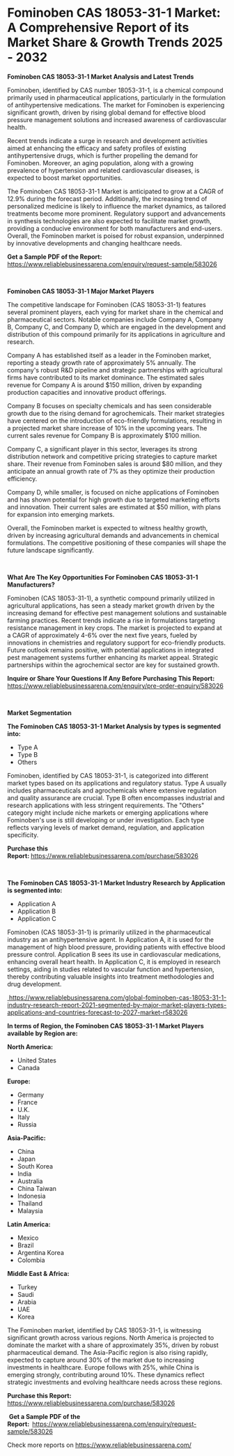 <p><h1>Fominoben CAS 18053-31-1 Market: A Comprehensive Report of its Market Share & Growth Trends 2025 - 2032</h1></p><p><strong>Fominoben CAS 18053-31-1 Market Analysis and Latest Trends</strong></p>
<p><p>Fominoben, identified by CAS number 18053-31-1, is a chemical compound primarily used in pharmaceutical applications, particularly in the formulation of antihypertensive medications. The market for Fominoben is experiencing significant growth, driven by rising global demand for effective blood pressure management solutions and increased awareness of cardiovascular health.</p><p>Recent trends indicate a surge in research and development activities aimed at enhancing the efficacy and safety profiles of existing antihypertensive drugs, which is further propelling the demand for Fominoben. Moreover, an aging population, along with a growing prevalence of hypertension and related cardiovascular diseases, is expected to boost market opportunities.</p><p>The Fominoben CAS 18053-31-1 Market is anticipated to grow at a CAGR of 12.9% during the forecast period. Additionally, the increasing trend of personalized medicine is likely to influence the market dynamics, as tailored treatments become more prominent. Regulatory support and advancements in synthesis technologies are also expected to facilitate market growth, providing a conducive environment for both manufacturers and end-users. Overall, the Fominoben market is poised for robust expansion, underpinned by innovative developments and changing healthcare needs.</p></p>
<p><strong>Get a Sample PDF of the Report:&nbsp;</strong> <a href="https://www.reliablebusinessarena.com/enquiry/request-sample/583026?utm_campaign=2177&utm_medium=2&utm_source=Github&utm_content=ia&utm_term=23032025&utm_id=fominoben-cas-18053-31-1">https://www.reliablebusinessarena.com/enquiry/request-sample/583026</a></p>
<p>&nbsp;</p>
<p><strong>Fominoben CAS 18053-31-1 Major Market Players</strong></p>
<p><p>The competitive landscape for Fominoben (CAS 18053-31-1) features several prominent players, each vying for market share in the chemical and pharmaceutical sectors. Notable companies include Company A, Company B, Company C, and Company D, which are engaged in the development and distribution of this compound primarily for its applications in agriculture and research.</p><p>Company A has established itself as a leader in the Fominoben market, reporting a steady growth rate of approximately 5% annually. The company's robust R&D pipeline and strategic partnerships with agricultural firms have contributed to its market dominance. The estimated sales revenue for Company A is around $150 million, driven by expanding production capacities and innovative product offerings.</p><p>Company B focuses on specialty chemicals and has seen considerable growth due to the rising demand for agrochemicals. Their market strategies have centered on the introduction of eco-friendly formulations, resulting in a projected market share increase of 10% in the upcoming years. The current sales revenue for Company B is approximately $100 million.</p><p>Company C, a significant player in this sector, leverages its strong distribution network and competitive pricing strategies to capture market share. Their revenue from Fominoben sales is around $80 million, and they anticipate an annual growth rate of 7% as they optimize their production efficiency.</p><p>Company D, while smaller, is focused on niche applications of Fominoben and has shown potential for high growth due to targeted marketing efforts and innovation. Their current sales are estimated at $50 million, with plans for expansion into emerging markets.</p><p>Overall, the Fominoben market is expected to witness healthy growth, driven by increasing agricultural demands and advancements in chemical formulations. The competitive positioning of these companies will shape the future landscape significantly.</p></p>
<p>&nbsp;</p>
<p><strong>What Are The Key Opportunities For Fominoben CAS 18053-31-1 Manufacturers?</strong></p>
<p><p>Fominoben (CAS 18053-31-1), a synthetic compound primarily utilized in agricultural applications, has seen a steady market growth driven by the increasing demand for effective pest management solutions and sustainable farming practices. Recent trends indicate a rise in formulations targeting resistance management in key crops. The market is projected to expand at a CAGR of approximately 4-6% over the next five years, fueled by innovations in chemistries and regulatory support for eco-friendly products. Future outlook remains positive, with potential applications in integrated pest management systems further enhancing its market appeal. Strategic partnerships within the agrochemical sector are key for sustained growth.</p></p>
<p><strong>Inquire or Share Your Questions If Any Before Purchasing This Report:</strong> <a href="https://www.reliablebusinessarena.com/enquiry/pre-order-enquiry/583026?utm_campaign=2177&utm_medium=2&utm_source=Github&utm_content=ia&utm_term=23032025&utm_id=fominoben-cas-18053-31-1">https://www.reliablebusinessarena.com/enquiry/pre-order-enquiry/583026</a></p>
<p>&nbsp;</p>
<p><strong>Market Segmentation</strong></p>
<p><strong>The Fominoben CAS 18053-31-1 Market Analysis by types is segmented into:</strong></p>
<p><ul><li>Type A</li><li>Type B</li><li>Others</li></ul></p>
<p><p>Fominoben, identified by CAS 18053-31-1, is categorized into different market types based on its applications and regulatory status. Type A usually includes pharmaceuticals and agrochemicals where extensive regulation and quality assurance are crucial. Type B often encompasses industrial and research applications with less stringent requirements. The "Others" category might include niche markets or emerging applications where Fominoben's use is still developing or under investigation. Each type reflects varying levels of market demand, regulation, and application specificity.</p></p>
<p><strong>Purchase this Report:&nbsp;</strong><a href="https://www.reliablebusinessarena.com/purchase/583026?utm_campaign=2177&utm_medium=2&utm_source=Github&utm_content=ia&utm_term=23032025&utm_id=fominoben-cas-18053-31-1">https://www.reliablebusinessarena.com/purchase/583026</a></p>
<p>&nbsp;</p>
<p><strong>The Fominoben CAS 18053-31-1 Market Industry Research by Application is segmented into:</strong></p>
<p><ul><li>Application A</li><li>Application B</li><li>Application C</li></ul></p>
<p><p>Fominoben (CAS 18053-31-1) is primarily utilized in the pharmaceutical industry as an antihypertensive agent. In Application A, it is used for the management of high blood pressure, providing patients with effective blood pressure control. Application B sees its use in cardiovascular medications, enhancing overall heart health. In Application C, it is employed in research settings, aiding in studies related to vascular function and hypertension, thereby contributing valuable insights into treatment methodologies and drug development.</p></p>
<p><a href="https://www.reliablebusinessarena.com/global-fominoben-cas-18053-31-1-industry-research-report-2021-segmented-by-major-market-players-types-applications-and-countries-forecast-to-2027-market-r583026?utm_campaign=2177&utm_medium=2&utm_source=Github&utm_content=ia&utm_term=23032025&utm_id=fominoben-cas-18053-31-1">&nbsp;https://www.reliablebusinessarena.com/global-fominoben-cas-18053-31-1-industry-research-report-2021-segmented-by-major-market-players-types-applications-and-countries-forecast-to-2027-market-r583026</a></p>
<p><strong>In terms of Region, the Fominoben CAS 18053-31-1 Market Players available by Region are:</strong></p>
<p>
    <p> <strong> North America: </strong>
        <ul>
            <li>United States</li>
            <li>Canada</li>
        </ul>
        </p> 
    <p> <strong> Europe: </strong>
        <ul>
            <li>Germany</li>
            <li>France</li>
            <li>U.K.</li>
            <li>Italy</li>
            <li>Russia</li>
        </ul>
        </p> 
    <p> <strong> Asia-Pacific: </strong>
        <ul>
            <li>China</li>
            <li>Japan</li>
            <li>South Korea</li>
            <li>India</li>
            <li>Australia</li>
            <li>China Taiwan</li>
            <li>Indonesia</li>
            <li>Thailand</li>
            <li>Malaysia</li>
        </ul>
        </p> 
    <p> <strong> Latin America: </strong>
        <ul>
            <li>Mexico</li>
            <li>Brazil</li>
            <li>Argentina Korea</li>
            <li>Colombia</li>
        </ul>
        </p> 
    <p> <strong> Middle East & Africa: </strong>
        <ul>
            <li>Turkey</li>
            <li>Saudi</li>
            <li>Arabia</li>
            <li>UAE</li>
            <li>Korea</li>
        </ul>
    </p>
    </p>
<p><p>The Fominoben market, identified by CAS 18053-31-1, is witnessing significant growth across various regions. North America is projected to dominate the market with a share of approximately 35%, driven by robust pharmaceutical demand. The Asia-Pacific region is also rising rapidly, expected to capture around 30% of the market due to increasing investments in healthcare. Europe follows with 25%, while China is emerging strongly, contributing around 10%. These dynamics reflect strategic investments and evolving healthcare needs across these regions.</p></p>
<p><strong>Purchase this Report: </strong><a href="https://www.reliablebusinessarena.com/purchase/583026?utm_campaign=2177&utm_medium=2&utm_source=Github&utm_content=ia&utm_term=23032025&utm_id=fominoben-cas-18053-31-1">https://www.reliablebusinessarena.com/purchase/583026</a></p>
<p>&nbsp;<strong>Get a Sample PDF of the Report:&nbsp;&nbsp;</strong><a href="https://www.reliablebusinessarena.com/enquiry/request-sample/583026?utm_campaign=2177&utm_medium=2&utm_source=Github&utm_content=ia&utm_term=23032025&utm_id=fominoben-cas-18053-31-1">https://www.reliablebusinessarena.com/enquiry/request-sample/583026</a></p>
<p><strong></strong></p>
<p>Check more reports on <a href="https://www.reliablebusinessarena.com/?utm_campaign=2177&utm_medium=2&utm_source=Github&utm_content=ia&utm_term=23032025&utm_id=fominoben-cas-18053-31-1">https://www.reliablebusinessarena.com/</a></p>